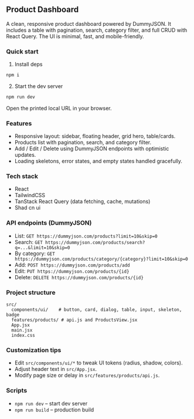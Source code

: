 ## Product Dashboard

A clean, responsive product dashboard powered by DummyJSON. It includes a table with pagination, search, category filter, and full CRUD with React Query. The UI is minimal, fast, and mobile-friendly.

### Quick start

1) Install deps

```bash
npm i
```

2) Start the dev server

```bash
npm run dev
```

Open the printed local URL in your browser.

### Features

- Responsive layout: sidebar, floating header, grid hero, table/cards.
- Products list with pagination, search, and category filter.
- Add / Edit / Delete using DummyJSON endpoints with optimistic updates.
- Loading skeletons, error states, and empty states handled gracefully.

### Tech stack

- React
- TailwindCSS
- TanStack React Query (data fetching, cache, mutations)
- Shad cn ui

### API endpoints (DummyJSON)

- List: `GET https://dummyjson.com/products?limit=10&skip=0`
- Search: `GET https://dummyjson.com/products/search?q=...&limit=10&skip=0`
- By category: `GET https://dummyjson.com/products/category/{category}?limit=10&skip=0`
- Add: `POST https://dummyjson.com/products/add`
- Edit: `PUT https://dummyjson.com/products/{id}`
- Delete: `DELETE https://dummyjson.com/products/{id}`

### Project structure

```
src/
  components/ui/    # button, card, dialog, table, input, skeleton, badge
  features/products/ # api.js and ProductsView.jsx
  App.jsx
  main.jsx
  index.css
```

### Customization tips

- Edit `src/components/ui/*` to tweak UI tokens (radius, shadow, colors).
- Adjust header text in `src/App.jsx`.
- Modify page size or delay in `src/features/products/api.js`.

### Scripts

- `npm run dev` – start dev server
- `npm run build` – production build